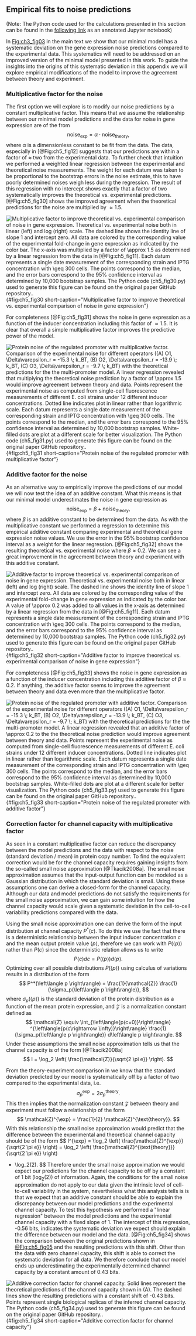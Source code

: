 ## Empirical fits to noise predictions 

(Note: The Python code used for the calculations presented in this section can
be found in the [following
link](https://www.rpgroup.caltech.edu/chann_cap/src/theory/html/empirical_constants.html)
as an annotated Jupyter notebook)

In [Fig:ch3_fig03](C) in the main text we show that our minimal model has a
systematic deviation on the gene expression noise predictions compared to the
experimental data. This systematics will need to be addressed on an improved
version of the minimal model presented in this work. To guide the insights into
the origins of this systematic deviation in this appendix we will explore
empirical modifications of the model to improve the agreement between theory and
experiment.

### Multiplicative factor for the noise 

The first option we will explore is to modify our noise predictions by a
constant multiplicative factor. This means that we assume the relationship
between our minimal model predictions and the data for noise in gene expression
are of the from
$$
\text{noise}_{\text{exp}} = \alpha \cdot \text{noise}_{\text{theory}},
$$
where $\alpha$ is a dimensionless constant to be fit from the data. The data,
especially in [@Fig:ch5_fig12] suggests that our predictions are within a factor
of $\approx$ two from the experimental data. To further check that intuition we
performed a weighted linear regression between the experimental and theoretical
noise measurements. The weight for each datum was taken to be proportional to
the bootstrap errors in the noise estimate, this to have poorly determined
noises weigh less during the regression. The result of this regression with no
intercept shows exactly that a factor of two systematically improves the
theoretical vs. experimental predictions. [@Fig:ch5_fig30] shows the improved
agreement when the theoretical predictions for the noise are multiplied by
$\approx 1.5$.

![**Multiplicative factor to improve theoretical vs. experimental comparison of
noise in gene expression.** Theoretical vs. experimental noise both in linear
(left) and log (right) scale. The dashed line shows the identity line of slope 1
and intercept zero. All data are colored by the corresponding value of the
experimental fold-change in gene expression as indicated by the color bar. The
$x$-axis was multiplied by a factor of $\approx 1.5$ as determined by a linear
regression from the data in [@Fig:ch5_fig11]. Each datum represents a single
date measurement of the corresponding strain and IPTG concentration with $\geq
300$ cells. The points correspond to the median, and the error bars correspond
to the 95% confidence interval as determined by 10,000 bootstrap samples. The
Python code
[(`ch5_fig30.py`)](https://github.com/RPGroup-PBoC/chann_cap/blob/master/src/figs/figS30.py)
used to generate this figure can be found on the original paper [GitHub
repository.](https://github.com/RPGroup-PBoC/chann_cap).](ch5_fig30){#fig:ch5_fig30
short-caption="Multiplicative factor to improve theoretical vs. experimental
comparison of noise in gene expression"}

For completeness [@Fig:ch5_fig31] shows the noise in gene expression as a
function of the inducer concentration including this factor of $\approx 1.5$. It
is clear that overall a simple multiplicative factor improves the predictive
power of the model.

![**Protein noise of the regulated promoter with multiplicative factor.**
Comparison of the experimental noise for different operators ((A) O1,
$\Delta\varepsilon_r = -15.3 \; k_BT$, (B) O2, $\Delta\varepsilon_r = -13.9 \;
k_BT$, (C) O3, $\Delta\varepsilon_r = -9.7 \; k_BT$) with the theoretical
predictions for the the multi-promoter model. A linear regression revealed that
multiplying the theoretical noise prediction by a factor of $\approx 1.5$ would
improve agreement between theory and data. Points represent the experimental
noise as computed from single-cell fluorescence measurements of different *E.
coli* strains under 12 different inducer concentrations. Dotted line indicates
plot in linear rather than logarithmic scale. Each datum represents a single
date measurement of the corresponding strain and IPTG concentration with $\geq
300$ cells. The points correspond to the median, and the error bars correspond
to the 95% confidence interval as determined by 10,000 bootstrap samples.
White-filled dots are plot at a different scale for better visualization. The
Python code
[(`ch5_fig31.py`)](https://github.com/RPGroup-PBoC/chann_cap/blob/master/src/figs/figS31.py)
used to generate this figure can be found on the original paper [GitHub
repository.](https://github.com/RPGroup-PBoC/chann_cap).](ch5_fig31){#fig:ch5_fig31
short-caption="Protein noise of the regulated promoter with multiplicative
factor"}

### Additive factor for the noise 

As an alternative way to empirically improve the predictions of our model we
will now test the idea of an additive constant. What this means is that our
minimal model underestimates the noise in gene expression as
$$
\text{noise}_{\text{exp}} = \beta + \text{noise}_{\text{theory}},
$$
where $\beta$ is an additive constant to be determined from the data. As with
the multiplicative constant we performed a regression to determine this
empirical additive constant comparing experimental and theoretical gene
expression noise values. We use the error in the 95% bootstrap confidence
interval as a weight for the linear regression. [@Fig:ch5_fig32] shows the
resulting theoretical vs. experimental noise where $\beta \approx 0.2$. We can
see a great improvement in the agreement between theory and experiment with this
additive constant.

![**Additive factor to improve theoretical vs. experimental comparison of noise
in gene expression.** Theoretical vs. experimental noise both in linear (left)
and log (right) scale. The dashed line shows the identity line of slope 1 and
intercept zero. All data are colored by the corresponding value of the
experimental fold-change in gene expression as indicated by the color bar. A
value of $\approx 0.2$ was added to all values in the $x$-axis as determined by
a linear regression from the data in [@Fig:ch5_fig11]. Each datum represents a
single date measurement of the corresponding strain and IPTG concentration with
$\geq 300$ cells. The points correspond to the median, and the error bars
correspond to the 95% confidence interval as determined by 10,000 bootstrap
samples. The Python code
[(`ch5_fig32.py`)](https://github.com/RPGroup-PBoC/chann_cap/blob/master/src/figs/figS32.py)
used to generate this figure can be found on the original paper [GitHub
repository.](https://github.com/RPGroup-PBoC/chann_cap).](ch5_fig32){#fig:ch5_fig32
short-caption="Additive factor to improve theoretical vs. experimental
comparison of noise in gene expression"}

For completeness [@Fig:ch5_fig33] shows the noise in gene expression as a
function of the inducer concentration including this additive factor of $\beta
\approx 0.2$. If anything, the additive factor seems to improve the agreement
between theory and data even more than the multiplicative factor.

![**Protein noise of the regulated promoter with additive factor.** Comparison
of the experimental noise for different operators ((A) O1, $\Delta\varepsilon_r
= -15.3 \; k_BT$, (B) O2, $\Delta\varepsilon_r = -13.9 \; k_BT$, (C) O3,
$\Delta\varepsilon_r = -9.7 \; k_BT$) with the theoretical predictions for the
the multi-promoter model. A linear regression revealed that an additive factor
of $\approx 0.2$ to the the theoretical noise prediction would improve agreement
between theory and data. Points represent the experimental noise as computed
from single-cell fluorescence measurements of different *E. coli* strains under
12 different inducer concentrations. Dotted line indicates plot in linear rather
than logarithmic scale. Each datum represents a single date measurement of the
corresponding strain and IPTG concentration with $\geq 300$ cells. The points
correspond to the median, and the error bars correspond to the 95% confidence
interval as determined by 10,000 bootstrap samples. White-filled dots are plot
at a different scale for better visualization. The Python code
[(`ch5_fig33.py`)](https://github.com/RPGroup-PBoC/chann_cap/blob/master/src/figs/figS33.py)
used to generate this figure can be found on the original paper [GitHub
repository.](https://github.com/RPGroup-PBoC/chann_cap).](ch5_fig33){#fig:ch5_fig33
short-caption="Protein noise of the regulated promoter with additive factor"}

### Correction factor for channel capacity with multiplicative factor

As seen in a constant multiplicative factor can reduce the discrepancy between
the model predictions and the data with respect to the noise (standard deviation
/ mean) in protein copy number. To find the equivalent correction would be for
the channel capacity requires gaining insights from the so-called small noise
approximation [@Tkacik2008a]. The small noise approximation assumes that the
input-output function can be modeled as a Gaussian distribution in which the
standard deviation is small. Using these assumptions one can derive a
closed-form for the channel capacity. Although our data and model predictions do
not satisfy the requirements for the small noise approximation, we can gain some
intuition for how the channel capacity would scale given a systematic deviation
in the cell-to-cell variability predictions compared with the data.

Using the small noise approximation one can derive the form of the input
distribution at channel capacity $P^*(c)$. To do this we use the fact that there
is a deterministic relationship between the input inducer concentration $c$ and
the mean output protein value $\left\langle p \right\rangle$, therefore we can
work with $P(\left\langle p \right\rangle)$ rather than $P(c)$ since the
deterministic relation allows us to write 
$$
P(c) dc = P(\left\langle p \right\rangle) d\left\langle p \right\rangle.
$$
Optimizing over all possible distributions $P(\left\langle p \right\rangle)$
using calculus of variations results in a distribution of the form
$$
P^*(\left\langle p \right\rangle) = 
\frac{1}{\mathcal{Z}} \frac{1}{\sigma_p(\left\langle p \right\rangle)},
$$
where $\sigma_p(\left\langle p \right\rangle)$ is the standard deviation of the
protein distribution as a function of the mean protein expression, and
$\mathcal{Z}$ is a normalization constant defined as
$$
\mathcal{Z} \equiv 
\int_{\left\langle{p(c=0)}\right\rangle}
^{\left\langle{p(c\rightarrow \infty)}\right\rangle}
\frac{1}{\sigma_p(\left\langle p \right\rangle)} d\left\langle p \right\rangle.
$$
Under these assumptions the small noise approximation tells us that the channel
capacity is of the form [@Tkacik2008a]
$$
I = \log_2 \left( \frac{\mathcal{Z}}{\sqrt{2 \pi e}} \right).
$$

From the theory-experiment comparison in we know that the standard deviation
predicted by our model is systematically off by a factor of two compared to the
experimental data, i.e.
$$
\sigma_p^{\exp} = 2 \sigma_p^{\text{theory}}.
$$
This then implies that the normalization constant $\mathcal{Z}$ between theory
and experiment must follow a relationship of the form
$$
\mathcal{Z}^{\exp} = \frac{1}{2} \mathcal{Z}^{\text{theory}}.
$$
With this relationship the small noise approximation would predict that the
difference between the experimental and theoretical channel capacity should be
of the form
$$
I^{\exp} = \log_2 \left( \frac{\mathcal{Z}^{\exp}}{\sqrt{2 \pi e}} \right)
= \log_2 \left( \frac{\mathcal{Z}^{\text{theory}}}{\sqrt{2 \pi e}} \right)
- \log_2(2).
$$
Therefore under the small noise approximation we would expect our predictions
for the channel capacity to be off by a constant of 1 bit ($\log_2(2)$) of
information. Again, the conditions for the small noise approximation do not
apply to our data given the intrinsic level of cell-to-cell variability in the
system, nevertheless what this analysis tells is is that we expect that an
additive constant should be able to explain the discrepancy between our model
predictions and the experimental channel capacity. To test this hypothesis we
performed a "linear regression" between the model predictions and the
experimental channel capacity with a fixed slope of 1. The intercept of this
regression, -0.56 bits, indicates the systematic deviation we expect should
explain the difference between our model and the data. [@Fig:ch5_fig34] shows
the comparison between the original predictions shown in [@Fig:ch5_fig05](A) and
the resulting predictions with this shift. Other than the data with zero channel
capacity, this shift is able to correct the systematic deviation for all data.
We therefore conclude that our model ends up underestimating the experimentally
determined channel capacity by a constant amount of 0.43 bits.

![**Additive correction factor for channel capacity.** Solid lines represent the
theoretical predictions of the channel capacity shown in (A). The dashed lines
show the resulting predictions with a constant shift of -0.43 bits. Points
represent single biological replicas of the inferred channel capacity. The
Python code
[(`ch5_fig34.py`)](https://github.com/RPGroup-PBoC/chann_cap/blob/master/src/figs/figS34.py)
used to generate this figure can be found on the original paper [GitHub
repository.](https://github.com/RPGroup-PBoC/chann_cap).](ch5_fig34){#fig:ch5_fig34
short-caption="Additive correction factor for channel capacity"}
